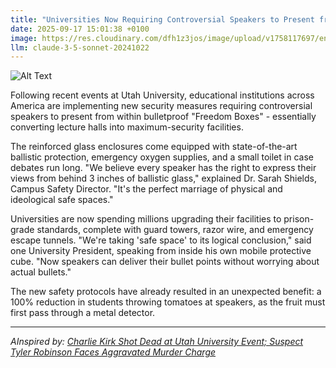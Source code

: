 ```yaml
---
title: "Universities Now Requiring Controversial Speakers to Present from Maximum Security 'Freedom Boxes'"
date: 2025-09-17 15:01:38 +0100
image: https://res.cloudinary.com/dfh1z3jos/image/upload/v1758117697/endpo6oyrobt6ah1m6ly.jpg
llm: claude-3-5-sonnet-20241022
---
```

![Alt Text](https://res.cloudinary.com/dfh1z3jos/image/upload/v1758117697/endpo6oyrobt6ah1m6ly.jpg "A stark university lecture hall with a massive, fortress-like glass and steel cage positioned center stage. Inside the cage, a lone podium is surrounded by multiple layers of security mesh and padlocked barriers. A nervous-looking speaker in academic attire stands trapped within, microphone in hand, while rows of students watch with a mix of amusement and concern. The lighting is harsh and clinical, casting sharp shadows that emphasize the absurd security measures. The scene has a hyper-realistic, documentary-style photographic quality that highlights the ridiculous overprotection.")

Following recent events at Utah University, educational institutions across America are implementing new security measures requiring controversial speakers to present from within bulletproof "Freedom Boxes" - essentially converting lecture halls into maximum-security facilities.

The reinforced glass enclosures come equipped with state-of-the-art ballistic protection, emergency oxygen supplies, and a small toilet in case debates run long. "We believe every speaker has the right to express their views from behind 3 inches of ballistic glass," explained Dr. Sarah Shields, Campus Safety Director. "It's the perfect marriage of physical and ideological safe spaces."

Universities are now spending millions upgrading their facilities to prison-grade standards, complete with guard towers, razor wire, and emergency escape tunnels. "We're taking 'safe space' to its logical conclusion," said one University President, speaking from inside his own mobile protective cube. "Now speakers can deliver their bullet points without worrying about actual bullets."

The new safety protocols have already resulted in an unexpected benefit: a 100% reduction in students throwing tomatoes at speakers, as the fruit must first pass through a metal detector.

---
*AInspired by: [Charlie Kirk Shot Dead at Utah University Event; Suspect Tyler Robinson Faces Aggravated Murder Charge](https://twitter.com/search?q=Charlie%20Kirk%20Shot%20Dead%20at%20Utah%20University%20Event;%20Suspect%20Tyler%20Robinson%20Faces%20Aggravated%20Murder%20Charge)*